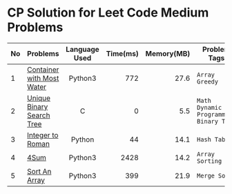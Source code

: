 # CP Solution for Leet Code Medium Problems

|**No**| **Problems**      | **Language Used** | **Time(ms)** | **Memory(MB)** | **Problem Tags** |
| ---- | ----------------- |:--------:| --------:| ----------:| ---------- |
| 1 | [Container with Most Water](./ContainerWithMostWater.py) | Python3 | 772	| 27.6 | ```Array``` ```Greedy``` |
| 2 | [Unique Binary Search Tree](./UniqueBinarySearchTree.c) | C | 0 | 5.5 | ```Math``` ```Dynamic Programming``` ```Binary Tree``` |
| 3 | [Integer to Roman](./IntegerToPython.py) | Python | 44 | 14.1 | ```Hash Table``` |
| 4 | [4Sum](./4sum.py) | Python3 | 2428 | 14.2 | ```Array``` ```Sorting``` |
| 5 | [Sort An Array](./sort_an_array.py) | Python3 | 399 | 21.9 | ```Merge Sort``` |
